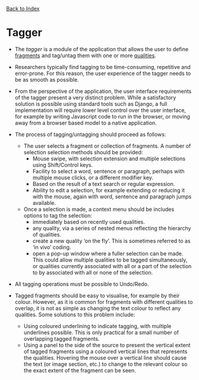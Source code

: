[Back to Index](index.md)

# Tagger

- The _tagger_ is a module of the application that allows the user to define [fragments](terminology.md#fragment) and tag/untag them with one or more [qualities](terminology.md#quality).

- Researchers typically find tagging to be time-consuming, repetitive and error-prone. For this reason, the user experience of the tagger needs to be as smooth as possible.

- From the perspective of the application, the user interface requirements of the tagger present a very distinct problem. While a satisfactory solution is possible using standard tools such as Django, a full implementation will require lower level control over the user interface, for example by writing Javascript code to run in the browser, or moving away from a browser based model to a native application.

- The process of tagging/untagging should proceed as follows:

  - The user selects a fragment or collection of fragments. A number of selection selection methods should be provided:
    - Mouse swipe, with selection extension and multiple selections using Shift/Control keys.
    - Facility to select a word, sentence or paragraph, perhaps with multiple mouse clicks, or a different modifier key.
    - Based on the result of a text search or regular expression.
    - Ability to edit a selection, for example extending or reducing it with the mouse, again with word, sentence and paragraph jumps available.
  - Once a selection is made, a context menu should be includes options to tag the selection:
    - immediately based on recently used qualities.
    - any quality, via a series of nested menus reflecting the hierarchy of qualities.
    - create a new quality ‘on the fly’. This is sometimes referred to as ‘in vivo’ coding.
    - open a pop-up window where a fuller selection can be made. This could allow multiple qualities to be tagged simultaneously, or qualities currently associated with all or a part of the selection to by associated with all or none of the selection.

- All tagging operations must be possible to Undo/Redo.

- Tagged fragments should be easy to visualise, for example by their colour. However, as it is common for fragments with different qualities to overlap, it is not as simple as changing the text colour to reflect any qualities. Some solutions to this problem include:

  - Using coloured underlining to indicate tagging, with multiple underlines possible. This is only practical for a small number of overlapping tagged fragments.
  - Using a panel to the side of the source to present the vertical extent of tagged fragments using a coloured vertical lines that represents the qualities. Hovering the mouse over a vertical line should cause the text (or image section, etc.) to change to the relevant colour so the exact extent of the fragment can be seen.
